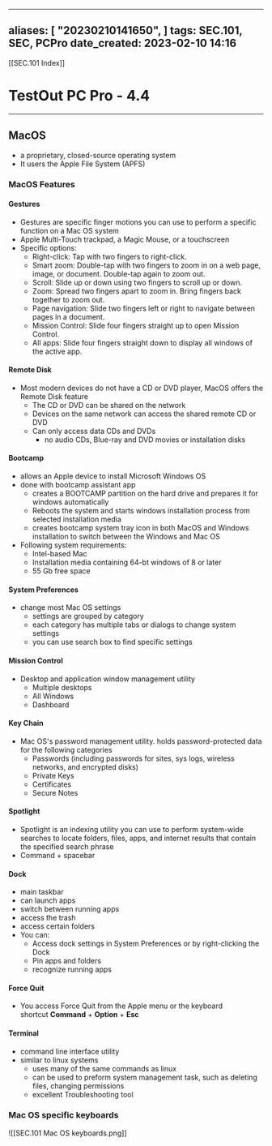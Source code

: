 
---
aliases: [ "20230210141650",  ]
tags: SEC.101, SEC, PCPro
date_created: 2023-02-10 14:16
---
[[SEC.101 Index]]
# TestOut PC Pro - 4.4
---
## MacOS
- a proprietary, closed-source operating system
- It users the Apple File System (APFS)

### MacOS Features
#### Gestures
- Gestures are specific finger motions you can use to perform a specific function on a Mac OS system
- Apple Multi-Touch trackpad, a Magic Mouse, or a touchscreen
- Specific options:
	- Right-click: Tap with two fingers to right-click.
	- Smart zoom: Double-tap with two fingers to zoom in on a web page, image, or document. Double-tap again to zoom out.
	- Scroll: Slide up or down using two fingers to scroll up or down.
	- Zoom: Spread two fingers apart to zoom in. Bring fingers back together to zoom out.
	- Page navigation: Slide two fingers left or right to navigate between pages in a document.
	- Mission Control: Slide four fingers straight up to open Mission Control.
	- All apps: Slide four fingers straight down to display all windows of the active app.

#### Remote Disk
- Most modern devices do not have a CD or DVD player, MacOS offers the Remote Disk feature
	- The CD or DVD can be shared on the network
	- Devices on the same network can access the shared remote CD or DVD
	- Can only access data CDs and DVDs
		- no audio CDs, Blue-ray and DVD movies or installation disks

#### Bootcamp
- allows an Apple device to install Microsoft Windows OS
- done with bootcamp assistant app
	- creates a BOOTCAMP partition on the hard drive and prepares it for windows automatically
	- Reboots the system and starts windows installation process from selected installation media
	- creates bootcamp system tray icon in both MacOS and Windows installation to switch between the Windows and Mac OS
- Following system requirements:
	- Intel-based Mac
	- Installation media containing 64-bt windows of 8 or later
	- 55 Gb free space

#### System Preferences
- change most Mac OS settings
	- settings are grouped by category
	- each category has multiple tabs or dialogs to change system settings
	- you can use search box to find specific settings

#### Mission Control
- Desktop and application window management utility
	- Multiple desktops
	- All Windows
	- Dashboard

#### Key Chain
- Mac OS's password management utility. holds password-protected data for the following categories
	- Passwords (including passwords for sites, sys logs, wireless networks, and encrypted disks)
	- Private Keys
	- Certificates
	- Secure Notes

#### Spotlight
- Spotlight is an indexing utility you can use to perform system-wide searches to locate folders, files, apps, and internet results that contain the specified search phrase
- Command + spacebar

#### Dock
- main taskbar
- can launch apps
- switch between running apps
- access the trash
- access certain folders
- You can:
	- Access dock settings in System Preferences or by right-clicking the Dock
	- Pin apps and folders
	- recognize running apps

#### Force Quit
- You access Force Quit from the Apple menu or the keyboard shortcut **Command** + **Option** + **Esc**

#### Terminal
- command line interface utility
- similar to linux systems
	- uses many of the same commands as linux
	- can be used to preform system management task, such as deleting files, changing permissions
	- excellent Troubleshooting tool

### Mac OS specific keyboards
![[SEC.101 Mac OS keyboards.png]]